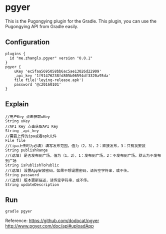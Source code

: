 # pgyer

This is the Pugongying plugin for the Gradle. This plugin, you can use the Pugongying API from Gradle easily.


## Configuration
```
plugins {
  id "me.zhangls.pgyer" version "0.0.1"
}
pgyer {
    uKey 'ec5faa5695058bb6ac5ae13026d22909'
    _api_key '1f91476238fd805b06594df3320a95da'
    file file('leying-release.apk')
    password '@c20160101'
}
```

## Explain
```
//用户Key 点击获取uKey
String uKey
//API Key 点击获取API Key
String _api_key
//需要上传的ipa或者apk文件
File file
//(ipa上传时为必填) 填写发布范围，值为（2，3），2：直接发布，3：只有我安装
String publishRange
//(选填) 是否发布到广场，值为（1，2），1：发布到广场，2：不发布到广场。默认为不发布到广场
String isPublishToPublic
//(选填) 设置App安装密码，如果不想设置密码，请传空字符串，或不传。
String password
//(选填) 版本更新描述，请传空字符串，或不传。
String updateDescription
```

## Run
```
gradle pgyer
```

Reference:
https://github.com/dodocat/pgyer
http://www.pgyer.com/doc/api#uploadApp
